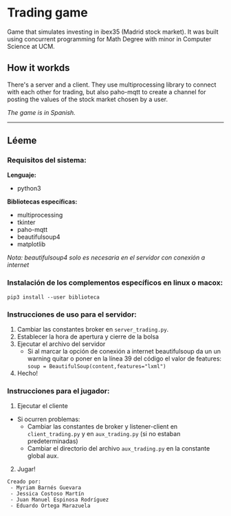 # Trading game
Game that simulates investing in ibex35 (Madrid stock market). It was built using concurrent programming for Math Degree with minor in Computer Science at UCM. 

## How it workds
There's a server and a client. They use multiprocessing library to connect with each other for trading, but also paho-mqtt to create a channel for posting the values of the stock market chosen by a user.

*The game is in Spanish.*

----

## Léeme
### Requisitos del sistema:
**Lenguaje:**
 - python3
 
 **Bibliotecas específicas:**
 - multiprocessing
 - tkinter
 - paho-mqtt
 - beautifulsoup4
 - matplotlib

*Nota: beautifulsoup4 solo es necesaria en el servidor con conexión a internet*



### Instalación de los complementos específicos en linux o macox:
 `pip3 install --user biblioteca`
 


### Instrucciones de uso para el servidor:
1. Cambiar las constantes broker en `server_trading.py`.
2. Establecer la hora de apertura y cierre de la bolsa
3. Ejecutar el archivo del servidor
    - Si al marcar la opción de conexión a internet beautifulsoup da un un warning
      quitar o poner en la línea 39 del código el valor de features:
         `soup = BeautifulSoup(content,features="lxml")`
4. Hecho!



### Instrucciones para el jugador:
1. Ejecutar el cliente
  - Si ocurren problemas:
     - Cambiar las constantes de broker y listener-client en `client_trading.py` y en `aux_trading.py` (si no estaban predeterminadas)
     - Cambiar el directorio del archivo `aux_trading.py` en la constante global aux.
2. Jugar!

```
Creado por:
 - Myriam Barnés Guevara
 - Jessica Costoso Martín
 - Juan Manuel Espinosa Rodríguez
 - Eduardo Ortega Marazuela
```
